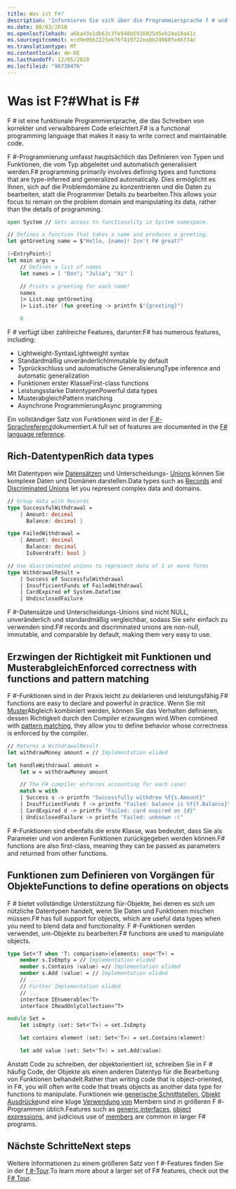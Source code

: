 ```yaml
---
title: Was ist F#?
description: 'Informieren Sie sich über die Programmiersprache f # und die f #-Programmierung. Hier finden Sie Informationen zu umfangreichen Datentypen, Funktionen und deren Anpassung.'
ms.date: 08/03/2018
ms.openlocfilehash: a6bad3e1db63c3fe948b5916925d5eb24a18a41c
ms.sourcegitcommit: ecd9e9bb2225eb76f819722ea8b24988fe46f34c
ms.translationtype: MT
ms.contentlocale: de-DE
ms.lasthandoff: 12/05/2020
ms.locfileid: "96739476"
---
```

# <a name="what-is-f"></a><span data-ttu-id="32fe0-104">Was ist F?\#</span><span class="sxs-lookup"><span data-stu-id="32fe0-104">What is F\#</span></span>

<span data-ttu-id="32fe0-105">F # ist eine funktionale Programmiersprache, die das Schreiben von korrekter und verwalbbarem Code erleichtert.</span><span class="sxs-lookup"><span data-stu-id="32fe0-105">F# is a functional programming language that makes it easy to write correct and maintainable code.</span></span>

<span data-ttu-id="32fe0-106">F #-Programmierung umfasst hauptsächlich das Definieren von Typen und Funktionen, die vom Typ abgeleitet und automatisch generalisiert werden.</span><span class="sxs-lookup"><span data-stu-id="32fe0-106">F# programming primarily involves defining types and functions that are type-inferred and generalized automatically.</span></span> <span data-ttu-id="32fe0-107">Dies ermöglicht es Ihnen, sich auf die Problemdomäne zu konzentrieren und die Daten zu bearbeiten, statt die Programmier Details zu bearbeiten.</span><span class="sxs-lookup"><span data-stu-id="32fe0-107">This allows your focus to remain on the problem domain and manipulating its data, rather than the details of programming.</span></span>

```fsharp
open System // Gets access to functionality in System namespace.

// Defines a function that takes a name and produces a greeting.
let getGreeting name = $"Hello, {name}! Isn't F# great?"

[<EntryPoint>]
let main args =
    // Defines a list of names
    let names = [ "Don"; "Julia"; "Xi" ]

    // Prints a greeting for each name!
    names
    |> List.map getGreeting
    |> List.iter (fun greeting -> printfn $"{greeting}")

    0
```

<span data-ttu-id="32fe0-108">F # verfügt über zahlreiche Features, darunter:</span><span class="sxs-lookup"><span data-stu-id="32fe0-108">F# has numerous features, including:</span></span>

* <span data-ttu-id="32fe0-109">Lightweight-Syntax</span><span class="sxs-lookup"><span data-stu-id="32fe0-109">Lightweight syntax</span></span>
* <span data-ttu-id="32fe0-110">Standardmäßig unveränderlich</span><span class="sxs-lookup"><span data-stu-id="32fe0-110">Immutable by default</span></span>
* <span data-ttu-id="32fe0-111">Typrückschluss und automatische Generalisierung</span><span class="sxs-lookup"><span data-stu-id="32fe0-111">Type inference and automatic generalization</span></span>
* <span data-ttu-id="32fe0-112">Funktionen erster Klasse</span><span class="sxs-lookup"><span data-stu-id="32fe0-112">First-class functions</span></span>
* <span data-ttu-id="32fe0-113">Leistungsstarke Datentypen</span><span class="sxs-lookup"><span data-stu-id="32fe0-113">Powerful data types</span></span>
* <span data-ttu-id="32fe0-114">Musterabgleich</span><span class="sxs-lookup"><span data-stu-id="32fe0-114">Pattern matching</span></span>
* <span data-ttu-id="32fe0-115">Asynchrone Programmierung</span><span class="sxs-lookup"><span data-stu-id="32fe0-115">Async programming</span></span>

<span data-ttu-id="32fe0-116">Ein vollständiger Satz von Funktionen wird in der [F #-Sprachreferenz](./language-reference/index.md)dokumentiert.</span><span class="sxs-lookup"><span data-stu-id="32fe0-116">A full set of features are documented in the [F# language reference](./language-reference/index.md).</span></span>

## <a name="rich-data-types"></a><span data-ttu-id="32fe0-117">Rich-Datentypen</span><span class="sxs-lookup"><span data-stu-id="32fe0-117">Rich data types</span></span>

<span data-ttu-id="32fe0-118">Mit Datentypen wie [Datensätzen](./language-reference/records.md) und Unterscheidungs- [Unions](./language-reference/discriminated-unions.md) können Sie komplexe Daten und Domänen darstellen.</span><span class="sxs-lookup"><span data-stu-id="32fe0-118">Data types such as [Records](./language-reference/records.md) and [Discriminated Unions](./language-reference/discriminated-unions.md) let you represent complex data and domains.</span></span>

```fsharp
// Group data with Records
type SuccessfulWithdrawal =
    { Amount: decimal
      Balance: decimal }

type FailedWithdrawal =
    { Amount: decimal
      Balance: decimal
      IsOverdraft: bool }

// Use discriminated unions to represent data of 1 or more forms
type WithdrawalResult =
    | Success of SuccessfulWithdrawal
    | InsufficientFunds of FailedWithdrawal
    | CardExpired of System.DateTime
    | UndisclosedFailure
```

<span data-ttu-id="32fe0-119">F #-Datensätze und Unterscheidungs-Unions sind nicht NULL, unveränderlich und standardmäßig vergleichbar, sodass Sie sehr einfach zu verwenden sind.</span><span class="sxs-lookup"><span data-stu-id="32fe0-119">F# records and discriminated unions are non-null, immutable, and comparable by default, making them very easy to use.</span></span>

## <a name="enforced-correctness-with-functions-and-pattern-matching"></a><span data-ttu-id="32fe0-120">Erzwingen der Richtigkeit mit Funktionen und Musterabgleich</span><span class="sxs-lookup"><span data-stu-id="32fe0-120">Enforced correctness with functions and pattern matching</span></span>

<span data-ttu-id="32fe0-121">F #-Funktionen sind in der Praxis leicht zu deklarieren und leistungsfähig.</span><span class="sxs-lookup"><span data-stu-id="32fe0-121">F# functions are easy to declare and powerful in practice.</span></span> <span data-ttu-id="32fe0-122">Wenn Sie mit [Muster](./language-reference/pattern-matching.md)Abgleich kombiniert werden, können Sie das Verhalten definieren, dessen Richtigkeit durch den Compiler erzwungen wird.</span><span class="sxs-lookup"><span data-stu-id="32fe0-122">When combined with [pattern matching](./language-reference/pattern-matching.md), they allow you to define behavior whose correctness is enforced by the compiler.</span></span>

```fsharp
// Returns a WithdrawalResult
let withdrawMoney amount = // Implementation elided

let handleWithdrawal amount =
    let w = withdrawMoney amount

    // The F# compiler enforces accounting for each case!
    match w with
    | Success s -> printfn "Successfully withdrew %f{s.Amount}"
    | InsufficientFunds f -> printfn "Failed: balance is %f{f.Balance}"
    | CardExpired d -> printfn "Failed: card expired on {d}"
    | UndisclosedFailure -> printfn "Failed: unknown :("
```

<span data-ttu-id="32fe0-123">F #-Funktionen sind ebenfalls die erste Klasse, was bedeutet, dass Sie als Parameter und von anderen Funktionen zurückgegeben werden können.</span><span class="sxs-lookup"><span data-stu-id="32fe0-123">F# functions are also first-class, meaning they can be passed as parameters and returned from other functions.</span></span>

## <a name="functions-to-define-operations-on-objects"></a><span data-ttu-id="32fe0-124">Funktionen zum Definieren von Vorgängen für Objekte</span><span class="sxs-lookup"><span data-stu-id="32fe0-124">Functions to define operations on objects</span></span>

<span data-ttu-id="32fe0-125">F # bietet vollständige Unterstützung für-Objekte, bei denen es sich um nützliche Datentypen handelt, wenn Sie Daten und Funktionen mischen müssen.</span><span class="sxs-lookup"><span data-stu-id="32fe0-125">F# has full support for objects, which are useful data types when you need to blend data and functionality.</span></span> <span data-ttu-id="32fe0-126">F #-Funktionen werden verwendet, um-Objekte zu bearbeiten.</span><span class="sxs-lookup"><span data-stu-id="32fe0-126">F# functions are used to manipulate objects.</span></span>

```fsharp
type Set<'T when 'T: comparison>(elements: seq<'T>) =
    member s.IsEmpty = // Implementation elided
    member s.Contains (value) =// Implementation elided
    member s.Add (value) = // Implementation elided
    // ...
    // Further Implementation elided
    // ...
    interface IEnumerable<‘T>
    interface IReadOnlyCollection<‘T>

module Set =
    let isEmpty (set: Set<'T>) = set.IsEmpty

    let contains element (set: Set<'T>) = set.Contains(element)

    let add value (set: Set<'T>) = set.Add(value)
```

<span data-ttu-id="32fe0-127">Anstatt Code zu schreiben, der objektorientiert ist, schreiben Sie in F # häufig Code, der Objekte als einen anderen Datentyp für die Bearbeitung von Funktionen behandelt.</span><span class="sxs-lookup"><span data-stu-id="32fe0-127">Rather than writing code that is object-oriented, in F#, you will often write code that treats objects as another data type for functions to manipulate.</span></span> <span data-ttu-id="32fe0-128">Funktionen wie [generische Schnittstellen](./language-reference/interfaces.md), [Objekt Ausdrücke](./language-reference/object-expressions.md)und eine kluge [Verwendung von](./language-reference/members/index.md) Membern sind in größeren F #-Programmen üblich.</span><span class="sxs-lookup"><span data-stu-id="32fe0-128">Features such as [generic interfaces](./language-reference/interfaces.md), [object expressions](./language-reference/object-expressions.md), and judicious use of [members](./language-reference/members/index.md) are common in larger F# programs.</span></span>

## <a name="next-steps"></a><span data-ttu-id="32fe0-129">Nächste Schritte</span><span class="sxs-lookup"><span data-stu-id="32fe0-129">Next steps</span></span>

<span data-ttu-id="32fe0-130">Weitere Informationen zu einem größeren Satz von f #-Features finden Sie in der [f #-Tour](tour.md).</span><span class="sxs-lookup"><span data-stu-id="32fe0-130">To learn more about a larger set of F# features, check out the [F# Tour](tour.md).</span></span>
